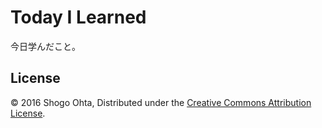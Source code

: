 # Today I Learned

今日学んだこと。

## License

© 2016 Shogo Ohta, Distributed under the [Creative Commons Attribution License](https://creativecommons.org/licenses/by/3.0/).
